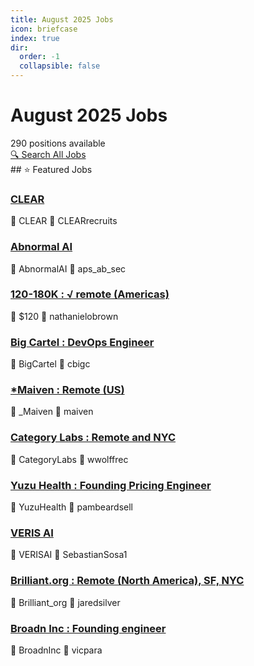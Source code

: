 ```yaml
---
title: August 2025 Jobs
icon: briefcase
index: true
dir:
  order: -1
  collapsible: false
---
```


# August 2025 Jobs

<div class="jobs-header">
  <div class="jobs-count">290 positions available</div>
  <a href="./all-jobs.html" class="search-all-button">🔍 Search All Jobs</a>
</div>
## ⭐ Featured Jobs

<div class="featured-jobs">
  <div class="featured-job">
    <h3><a href="/jobs/August-2025/CLEARrecruits-CLEAR">CLEAR</a></h3>
    <div class="job-meta">
      <span class="company">🏢 CLEAR</span>
      <span class="author">👤 CLEARrecruits</span>
    </div>
  </div>
  <div class="featured-job">
    <h3><a href="/jobs/August-2025/aps_ab_sec-AbnormalAI">Abnormal AI</a></h3>
    <div class="job-meta">
      <span class="company">🏢 AbnormalAI</span>
      <span class="author">👤 aps_ab_sec</span>
    </div>
  </div>
  <div class="featured-job">
    <h3><a href="/jobs/August-2025/nathanielobrown-%24120-180K-%E2%88%9Aremote(Americas)-%E2%88%9Abootstrapped-%E2%88%9Aprofitable">120-180K : √ remote (Americas)</a></h3>
    <div class="job-meta">
      <span class="company">🏢 $120</span>
      <span class="author">👤 nathanielobrown</span>
    </div>
  </div>
  <div class="featured-job">
    <h3><a href="/jobs/August-2025/cbigc-BigCartel-DevOpsEngineer-Remote-Fulltime">Big Cartel : DevOps Engineer</a></h3>
    <div class="job-meta">
      <span class="company">🏢 BigCartel</span>
      <span class="author">👤 cbigc</span>
    </div>
  </div>
  <div class="featured-job">
    <h3><a href="/jobs/August-2025/maiven-_Maiven-Remote(US)-Full-Time_">*Maiven : Remote (US)</a></h3>
    <div class="job-meta">
      <span class="company">🏢 _Maiven</span>
      <span class="author">👤 maiven</span>
    </div>
  </div>
  <div class="featured-job">
    <h3><a href="/jobs/August-2025/wwolffrec-CategoryLabs-RemoteandNYC-FullTime-%24200KUSD%2B">Category Labs : Remote and NYC</a></h3>
    <div class="job-meta">
      <span class="company">🏢 CategoryLabs</span>
      <span class="author">👤 wwolffrec</span>
    </div>
  </div>
  <div class="featured-job">
    <h3><a href="/jobs/August-2025/pambeardsell-YuzuHealth-FoundingPricingEngineer-NewYork_NY-ONSITE">Yuzu Health : Founding Pricing Engineer</a></h3>
    <div class="job-meta">
      <span class="company">🏢 YuzuHealth</span>
      <span class="author">👤 pambeardsell</span>
    </div>
  </div>
  <div class="featured-job">
    <h3><a href="/jobs/August-2025/SebastianSosa1-VERISAI">VERIS AI</a></h3>
    <div class="job-meta">
      <span class="company">🏢 VERISAI</span>
      <span class="author">👤 SebastianSosa1</span>
    </div>
  </div>
  <div class="featured-job">
    <h3><a href="/jobs/August-2025/jaredsilver-Brilliant_org-Remote(NorthAmerica)_SF_NYC-Full-time-%24170k%E2%80%94%24235k">Brilliant.org : Remote (North America), SF, NYC</a></h3>
    <div class="job-meta">
      <span class="company">🏢 Brilliant_org</span>
      <span class="author">👤 jaredsilver</span>
    </div>
  </div>
  <div class="featured-job">
    <h3><a href="/jobs/August-2025/vicpara-BroadnInc-Foundingengineer-NYC-USA-Full-time-ONSITEinNYC-USpersonsonly-Full-stack-">Broadn Inc : Founding engineer</a></h3>
    <div class="job-meta">
      <span class="company">🏢 BroadnInc</span>
      <span class="author">👤 vicpara</span>
    </div>
  </div>
</div>